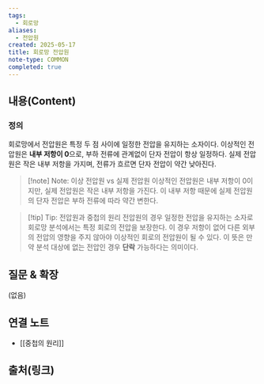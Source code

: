 ```yaml
---
tags:
  - 회로망
aliases:
  - 전압원
created: 2025-05-17
title: 회로망 전압원
note-type: COMMON
completed: true
---
```


## 내용(Content)
### 정의
회로망에서 전압원은 특정 두 점 사이에 일정한 전압을 유지하는 소자이다.
이상적인 전압원은 **내부 저항이 0**으로, 부하 전류에 관계없이 단자 전압이 항상 일정하다.
실제 전압원은 작은 내부 저항을 가지며, 전류가 흐르면 단자 전압이 약간 낮아진다.

>[!note] Note: 이상 전압원 vs 실제 전압원
>이상적인 전압원은 내부 저항이 0이지만, 실제 전압원은 작은 내부 저항을 가진다. 이 내부 저항 때문에 실제 전압원의 단자 전압은 부하 전류에 따라 약간 변한다.

>[!tip] Tip: 전압원과 중첩의 원리
>전압원의 경우 일정한 전압을 유지하는 소자로 회로망 분석에서는 특정 회로의 전압을 보장한다. 이 경우 저항이 없어 다른 외부의 전압의 영향을 주지 않아야 이상적인 회로의 전압원이 될 수 있다. 이 뜻은 만약 분석 대상에 없는 전압인 경우 **단락** 가능하다는 의미이다.

## 질문 & 확장

(없음)

## 연결 노트
- [[중첩의 원리]]
## 출처(링크)